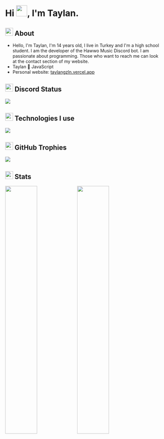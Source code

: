 <h1>Hi <img width="35" src="https://emojipedia-us.s3.dualstack.us-west-1.amazonaws.com/thumbs/120/apple/325/waving-hand_light-skin-tone_1f44b-1f3fb_1f3fb.png" />, I'm Taylan.</h1>

<h2><img width="25" src="https://emojipedia-us.s3.dualstack.us-west-1.amazonaws.com/thumbs/120/apple/325/magnifying-glass-tilted-right_1f50e.png" /> About</h2>

- Hello, I'm Taylan, I'm 14 years old, I live in Turkey and I'm a high school student. I am the developer of the Hawwo Music Discord bot.
I am passionate about programming. Those who want to reach me can look at the contact section of my website.
- Taylan 💛 JavaScript
- Personal website: [taylangzln.vercel.app](https://taylangzln.vercel.app)

<h2><img width="25" src="https://emojipedia-us.s3.dualstack.us-west-1.amazonaws.com/thumbs/120/apple/325/magnifying-glass-tilted-right_1f50e.png" /> Discord Status</h2>

![](https://discord.c99.nl/widget/theme-3/619841555255132160.png)

<h2 width="100%"><img width="25" src="https://emojipedia-us.s3.dualstack.us-west-1.amazonaws.com/thumbs/120/apple/325/gear_2699-fe0f.png" /> Technologies I use</h2>
<img src="https://skillicons.dev/icons?i=javascript,typescript,nodejs,discord,react,html,css,nextjs,java,py,cs,cpp,vercel,mongodb,heroku,git,vscode&theme=dark"/>

<h2 width="100%"><img width="25" src="https://emojipedia-us.s3.dualstack.us-west-1.amazonaws.com/thumbs/120/apple/325/trophy_1f3c6.png" /> GitHub Trophies</h2>
<img src="https://github-profile-trophy.vercel.app/?username=taylangzln&theme=darkhub&no-frame=true" />

<h2 width="100%"><img width="25" src="https://emojipedia-us.s3.dualstack.us-west-1.amazonaws.com/thumbs/120/apple/325/sparkles_2728.png" /> Stats</h2>
<img align="left" width="45%" src="https://github-readme-stats.vercel.app/api?username=taylangzln&show_icons=true&theme=react&hide_border=true&bg_color=0D1117">
<img align="left" width="45%" src="https://github-readme-streak-stats.herokuapp.com/?user=taylangzln&theme=black-ice&hide_border=true&stroke=0000&background=0D1117">
